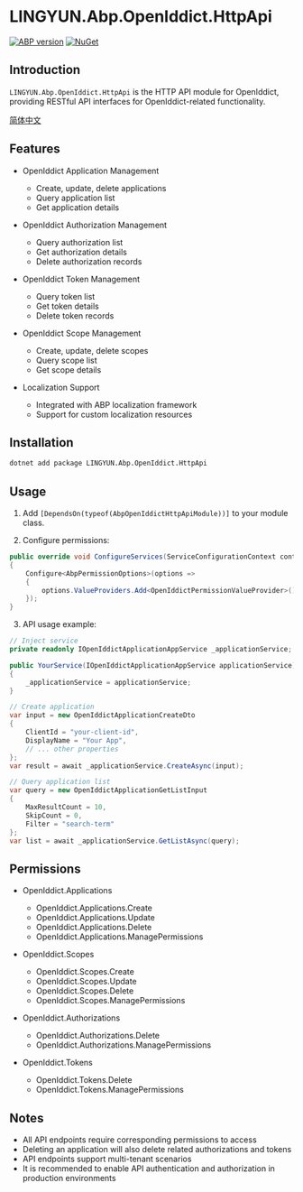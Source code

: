 # LINGYUN.Abp.OpenIddict.HttpApi

[![ABP version](https://img.shields.io/badge/dynamic/xml?style=flat-square&color=yellow&label=abp&query=%2F%2FProject%2FPropertyGroup%2FAbpVersion&url=https%3A%2F%2Fraw.githubusercontent.com%2Fcolinin%2Fabp-next-admin%2Fmaster%2Faspnet-core%2Fmodules%2FopenIddict%2FLINGYUN.Abp.OpenIddict.HttpApi%2FLINGYUN.Abp.OpenIddict.HttpApi.csproj)](https://abp.io)
[![NuGet](https://img.shields.io/nuget/v/LINGYUN.Abp.OpenIddict.HttpApi.svg?style=flat-square)](https://www.nuget.org/packages/LINGYUN.Abp.OpenIddict.HttpApi)

## Introduction

`LINGYUN.Abp.OpenIddict.HttpApi` is the HTTP API module for OpenIddict, providing RESTful API interfaces for OpenIddict-related functionality.

[简体中文](./README.md)

## Features

* OpenIddict Application Management
  * Create, update, delete applications
  * Query application list
  * Get application details

* OpenIddict Authorization Management
  * Query authorization list
  * Get authorization details
  * Delete authorization records

* OpenIddict Token Management
  * Query token list
  * Get token details
  * Delete token records

* OpenIddict Scope Management
  * Create, update, delete scopes
  * Query scope list
  * Get scope details

* Localization Support
  * Integrated with ABP localization framework
  * Support for custom localization resources

## Installation

```bash
dotnet add package LINGYUN.Abp.OpenIddict.HttpApi
```

## Usage

1. Add `[DependsOn(typeof(AbpOpenIddictHttpApiModule))]` to your module class.

2. Configure permissions:

```csharp
public override void ConfigureServices(ServiceConfigurationContext context)
{
    Configure<AbpPermissionOptions>(options =>
    {
        options.ValueProviders.Add<OpenIddictPermissionValueProvider>();
    });
}
```

3. API usage example:

```csharp
// Inject service
private readonly IOpenIddictApplicationAppService _applicationService;

public YourService(IOpenIddictApplicationAppService applicationService)
{
    _applicationService = applicationService;
}

// Create application
var input = new OpenIddictApplicationCreateDto
{
    ClientId = "your-client-id",
    DisplayName = "Your App",
    // ... other properties
};
var result = await _applicationService.CreateAsync(input);

// Query application list
var query = new OpenIddictApplicationGetListInput
{
    MaxResultCount = 10,
    SkipCount = 0,
    Filter = "search-term"
};
var list = await _applicationService.GetListAsync(query);
```

## Permissions

* OpenIddict.Applications
  * OpenIddict.Applications.Create
  * OpenIddict.Applications.Update
  * OpenIddict.Applications.Delete
  * OpenIddict.Applications.ManagePermissions

* OpenIddict.Scopes
  * OpenIddict.Scopes.Create
  * OpenIddict.Scopes.Update
  * OpenIddict.Scopes.Delete
  * OpenIddict.Scopes.ManagePermissions

* OpenIddict.Authorizations
  * OpenIddict.Authorizations.Delete
  * OpenIddict.Authorizations.ManagePermissions

* OpenIddict.Tokens
  * OpenIddict.Tokens.Delete
  * OpenIddict.Tokens.ManagePermissions

## Notes

* All API endpoints require corresponding permissions to access
* Deleting an application will also delete related authorizations and tokens
* API endpoints support multi-tenant scenarios
* It is recommended to enable API authentication and authorization in production environments
